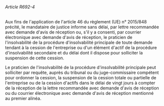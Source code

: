 ###### Article R692-4

Aux fins de l'application de l'article 46 du règlement (UE) n° 2015/848 précité, le mandataire de justice informe sans délai, par lettre recommandée avec demande d'avis de réception ou, s'il y a consenti, par courrier électronique avec demande d'avis de réception, le praticien de l'insolvabilité de la procédure d'insolvabilité principale de toute demande tendant à la cession de l'entreprise ou d'un élément d'actif de la procédure d'insolvabilité secondaire et du délai dont il dispose pour solliciter la suspension de cette cession.

Le praticien de l'insolvabilité de la procédure d'insolvabilité principale peut solliciter par requête, auprès du tribunal ou du juge-commissaire compétent pour ordonner la cession, la suspension de la cession totale ou partielle de l'entreprise ou de la cession d'actifs dans le délai de vingt jours à compter de la réception de la lettre recommandée avec demande d'avis de réception ou du courrier électronique avec demande d'avis de réception mentionné au premier alinéa.

